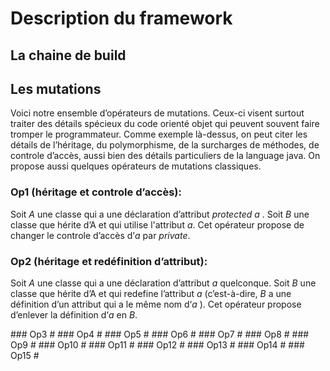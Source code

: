 Description du framework 
==

La chaine de build 
-

Les mutations
-

Voici notre ensemble d’opérateurs de mutations. Ceux-ci visent surtout traiter des détails spécieux du code orienté objet qui peuvent souvent faire tromper le programmateur. Comme exemple là-dessus, on peut citer les détails de l’héritage, du polymorphisme, de la surcharges de méthodes, de controle d’accès, aussi bien des détails particuliers de la language java. On propose aussi quelques opérateurs de mutations classiques.

### Op1 (héritage et controle d’accès): #
<p>Soit <i>A</i> une classe qui a une déclaration d’attribut <i>protected a </i>. Soit <i>B</i> une classe que hérite d’A et qui utilise l'attribut <i>a</i>. Cet opérateur propose de changer le controle d’accès d’<i>a</i> par <i>private</i>.</p>

### Op2 (héritage et redéfinition d’attribut): #
 <p>Soit <i>A</i> une classe qui a une déclaration d’attribut <i> a </i> quelconque. Soit <i>B</i> une classe que hérite d’A et qui redefine l’attribut <i>a</i> (c’est-à-dire, <i>B</i> a une définition d’un attribut qui a le même nom d‘<i>a</i> ). Cet opérateur propose d’enlever la définition d‘<i>a</i> en <i>B</i>.</p> 
### Op3 #
### Op4 #
### Op5 #
### Op6 #
### Op7 #
### Op8 #
### Op9 #
### Op10 #
### Op11 #
### Op12 #
### Op13 #
### Op14 #
### Op15 #